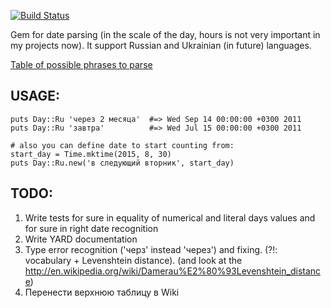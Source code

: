[![Build Status](https://secure.travis-ci.org/grsmv/day.png?branch=master)](http://travis-ci.org/grsmv/day)

Gem for date parsing (in the scale of the day, hours is not very important in my projects now). It support Russian and Ukrainian (in future) languages.

[Table of possible phrases to parse](https://github.com/grsmv/day/wiki/%D0%92%D0%BE%D0%B7%D0%BC%D0%BE%D0%B6%D0%BD%D1%8B%D0%B5-%D0%B7%D0%BD%D0%B0%D1%87%D0%B5%D0%BD%D0%B8%D1%8F)

USAGE:
-----
    puts Day::Ru 'через 2 месяца'  #=> Wed Sep 14 00:00:00 +0300 2011
    puts Day::Ru 'завтра'          #=> Wed Jul 15 00:00:00 +0300 2011

    # also you can define date to start counting from:
    start_day = Time.mktime(2015, 8, 30)
    puts Day::Ru.new('в следующий вторник', start_day)

TODO:
-----

1. Write tests for sure in equality of numerical and literal days values and for sure in right date recognition
2. Write YARD documentation
3. Type error recognition ('черз' instead 'через') and fixing. (?!: vocabulary + Levenshtein distance).
   (and look at the http://en.wikipedia.org/wiki/Damerau%E2%80%93Levenshtein_distance)
4. Перенести верхнюю таблицу в Wiki